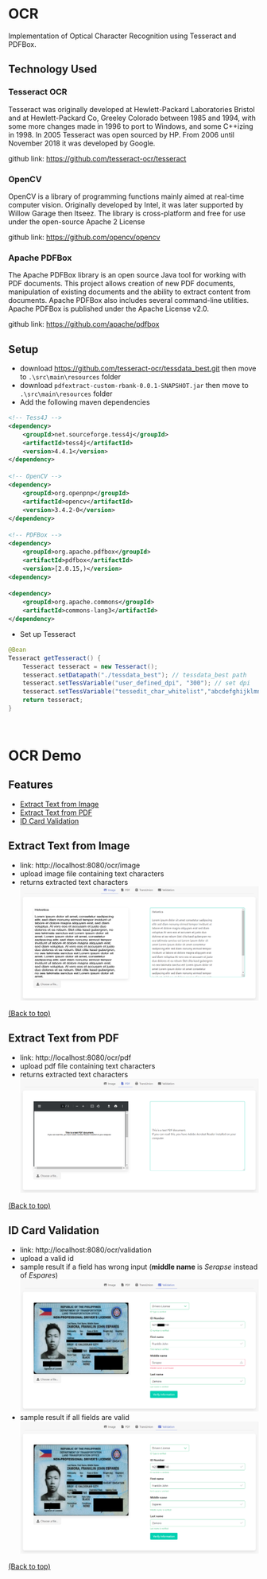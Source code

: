 # OCR

Implementation of Optical Character Recognition using Tesseract and PDFBox.

## Technology Used

### Tesseract OCR

Tesseract was originally developed at Hewlett-Packard Laboratories Bristol and at Hewlett-Packard Co, Greeley Colorado between 1985 and 1994, with some more changes made in 1996 to port to Windows, and some C++izing in 1998. In 2005 Tesseract was open sourced by HP. From 2006 until November 2018 it was developed by Google.

github link: https://github.com/tesseract-ocr/tesseract

### OpenCV

OpenCV is a library of programming functions mainly aimed at real-time computer vision. Originally developed by Intel, it was later supported by Willow Garage then Itseez. The library is cross-platform and free for use under the open-source Apache 2 License

github link: https://github.com/opencv/opencv

### Apache PDFBox

The Apache PDFBox library is an open source Java tool for working with PDF documents. This project allows creation of new PDF documents, manipulation of existing documents and the ability to extract content from documents. Apache PDFBox also includes several command-line utilities. Apache PDFBox is published under the Apache License v2.0.

github link: https://github.com/apache/pdfbox

## Setup

- download https://github.com/tesseract-ocr/tessdata_best.git then move to `.\src\main\resources` folder
- download `pdfextract-custom-rbank-0.0.1-SNAPSHOT.jar` then move to `.\src\main\resources` folder
- Add the following maven dependencies
```xml
<!-- Tess4J -->
<dependency>
	<groupId>net.sourceforge.tess4j</groupId>
	<artifactId>tess4j</artifactId>
	<version>4.4.1</version>
</dependency>

<!-- OpenCV -->
<dependency>
	<groupId>org.openpnp</groupId>
	<artifactId>opencv</artifactId>
	<version>3.4.2-0</version>
</dependency>

<!-- PDFBox -->
<dependency>
	<groupId>org.apache.pdfbox</groupId>
	<artifactId>pdfbox</artifactId>
	<version>[2.0.15,)</version>
<dependency>

<dependency>
    <groupId>org.apache.commons</groupId>
    <artifactId>commons-lang3</artifactId>
</dependency>
```
- Set up Tesseract
```java
@Bean
Tesseract getTesseract() {
	Tesseract tesseract = new Tesseract();
	tesseract.setDatapath("./tessdata_best"); // tessdata_best path
	tesseract.setTessVariable("user_defined_dpi", "300"); // set dpi
	tesseract.setTessVariable("tessedit_char_whitelist","abcdefghijklmnopqrstuvwxyzABCDEFGHIJKLMNOPQRSTUVWXYZ1234567890 "); // set char whitelist
	return tesseract;
}
```

&nbsp;

# OCR Demo

## Features
- [Extract Text from Image](#extract-image-from-image)
- [Extract Text from PDF](#extract-image-from-pdf)
- [ID Card Validation](#id-card-validation)



## Extract Text from Image

- link: http://localhost:8080/ocr/image
- upload image file containing text characters
- returns extracted text characters
![](documentation/images/sample-ocr-image.png)

[(Back to top)](#features)

## Extract Text from PDF

- link: http://localhost:8080/ocr/pdf
- upload pdf file containing text characters
- returns extracted text characters
![](documentation/images/sample-ocr-pdf.png)

[(Back to top)](#features)

## ID Card Validation

- link: http://localhost:8080/ocr/validation
- upload a valid id
- sample result if a field has wrong input (**middle name** is *Serapse* instead of *Espares*)
![](documentation/images/sample-ocr-id-verification-failed.png)
- sample result if all fields are valid
![](documentation/images/sample-ocr-id-verification-success.png)

[(Back to top)](#features)
